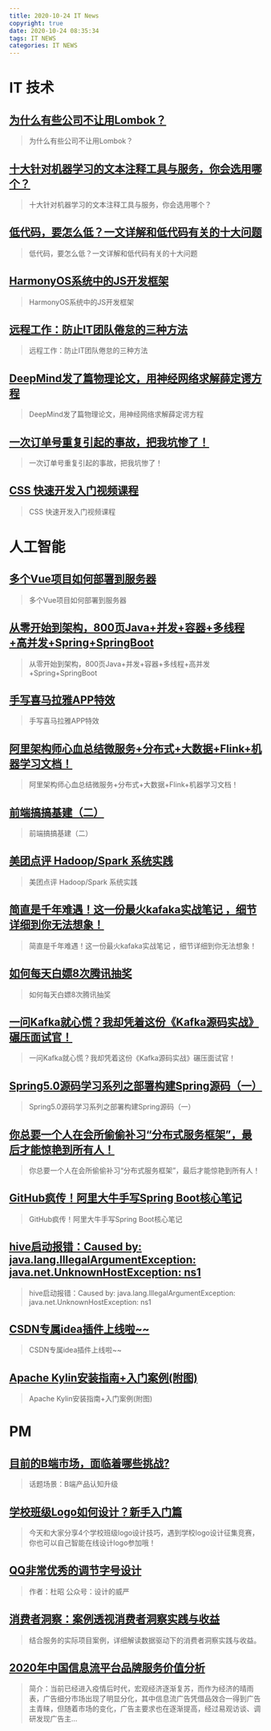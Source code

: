 ```yaml
---
title: 2020-10-24 IT News
copyright: true
date: 2020-10-24 08:35:34
tags: IT NEWS
categories: IT NEWS
---
```

# IT 技术 
 ## [为什么有些公司不让用Lombok？](http://developer.51cto.com/art/202010/629471.htm)
 > 为什么有些公司不让用Lombok？
 ## [十大针对机器学习的文本注释工具与服务，你会选用哪个？](http://ai.51cto.com/art/202010/629477.htm)
 > 十大针对机器学习的文本注释工具与服务，你会选用哪个？
 ## [低代码，要怎么低？一文详解和低代码有关的十大问题](http://news.51cto.com/art/202010/629275.htm)
 > 低代码，要怎么低？一文详解和低代码有关的十大问题
 ## [HarmonyOS系统中的JS开发框架](http://os.51cto.com/art/202010/629479.htm)
 > HarmonyOS系统中的JS开发框架
 ## [远程工作：防止IT团队倦怠的三种方法](http://news.51cto.com/art/202010/629427.htm)
 > 远程工作：防止IT团队倦怠的三种方法
 ## [DeepMind发了篇物理论文，用神经网络求解薛定谔方程](http://news.51cto.com/art/202010/629274.htm)
 > DeepMind发了篇物理论文，用神经网络求解薛定谔方程
 ## [一次订单号重复引起的事故，把我坑惨了！](http://developer.51cto.com/art/202010/629255.htm)
 > 一次订单号重复引起的事故，把我坑惨了！
 ## [CSS 快速开发入门视频课程](http://fellow.51cto.com/art/202007/622444.htm?qd=51ctojrzd)
 > CSS 快速开发入门视频课程
# 人工智能 
 ## [多个Vue项目如何部署到服务器](https://blog.csdn.net/MyxZxd/article/details/109209087)
 > 多个Vue项目如何部署到服务器
 ## [从零开始到架构，800页Java+并发+容器+多线程+高并发+Spring+SpringBoot](https://blog.csdn.net/weixin_45132238/article/details/109223012)
 > 从零开始到架构，800页Java+并发+容器+多线程+高并发+Spring+SpringBoot
 ## [手写喜马拉雅APP特效](https://blog.csdn.net/m0_37667770/article/details/109176786)
 > 手写喜马拉雅APP特效
 ## [阿里架构师心血总结微服务+分布式+大数据+Flink+机器学习文档！](https://blog.csdn.net/qq_46388795/article/details/109228443)
 > 阿里架构师心血总结微服务+分布式+大数据+Flink+机器学习文档！
 ## [前端搞搞基建（二）](https://blog.csdn.net/qq_24073885/article/details/109185041)
 > 前端搞搞基建（二）
 ## [美团点评 Hadoop/Spark 系统实践](https://blog.csdn.net/qq_36366757/article/details/109188922)
 > 美团点评 Hadoop/Spark 系统实践
 ## [简直是千年难遇！这一份最火kafaka实战笔记 ，细节详细到你无法想象！](https://blog.csdn.net/java_xiaoo/article/details/109198973)
 > 简直是千年难遇！这一份最火kafaka实战笔记 ，细节详细到你无法想象！
 ## [如何每天白嫖8次腾讯抽奖](https://blog.csdn.net/qq_39773004/article/details/109207486)
 > 如何每天白嫖8次腾讯抽奖
 ## [一问Kafka就心慌？我却凭着这份《Kafka源码实战》碾压面试官！](https://blog.csdn.net/mifffy_java/article/details/109223533)
 > 一问Kafka就心慌？我却凭着这份《Kafka源码实战》碾压面试官！
 ## [Spring5.0源码学习系列之部署构建Spring源码（一）](https://blog.csdn.net/u014427391/article/details/109118298)
 > Spring5.0源码学习系列之部署构建Spring源码（一）
 ## [你总要一个人在会所偷偷补习“分布式服务框架”，最后才能惊艳到所有人！](https://blog.csdn.net/a159357445566/article/details/109230001)
 > 你总要一个人在会所偷偷补习“分布式服务框架”，最后才能惊艳到所有人！
 ## [GitHub疯传！阿里大牛手写Spring Boot核心笔记](https://blog.csdn.net/JavaBye/article/details/109179818)
 > GitHub疯传！阿里大牛手写Spring Boot核心笔记
 ## [hive启动报错：Caused by: java.lang.IllegalArgumentException: java.net.UnknownHostException: ns1](https://blog.csdn.net/qq_38774450/article/details/109228065)
 > hive启动报错：Caused by: java.lang.IllegalArgumentException: java.net.UnknownHostException: ns1
 ## [CSDN专属idea插件上线啦~~](https://blog.csdn.net/baidu_33464073/article/details/109050489)
 > CSDN专属idea插件上线啦~~
 ## [Apache Kylin安装指南+入门案例(附图)](https://blog.csdn.net/CJ_codingfish/article/details/109217259)
 > Apache Kylin安装指南+入门案例(附图)
# PM 
 ## [目前的B端市场，面临着哪些挑战?](http://www.chanpin100.com/article/112850)
 > 话题场景：B端产品认知升级
 ## [学校班级Logo如何设计？新手入门篇](http://www.chanpin100.com/article/112912)
 > 今天和大家分享4个学校班级logo设计技巧，遇到学校logo设计征集竞赛，你也可以自己智能在线设计logo参加哦！
 ## [QQ非常优秀的调节字号设计](http://www.chanpin100.com/article/112870)
 > 作者：杜昭 公众号：设计的威严
 ## [消费者洞察：案例透视消费者洞察实践与收益](http://www.chanpin100.com/article/112905)
 > 结合服务的实际项目案例，详细解读数据驱动下的消费者洞察实践与收益。
 ## [2020年中国信息流平台品牌服务价值分析](http://www.chanpin100.com/article/112855)
 > 简介：当前已经进入疫情后时代，宏观经济逐渐复苏，而作为经济的晴雨表，广告细分市场出现了明显分化，其中信息流广告凭借品效合一得到广告主青睐，但随着市场的变化，广告主要求也在逐渐提高，经过易观访谈、调研发现广告主…

    